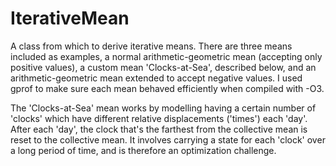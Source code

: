 # IterativeMean

A class from which to derive iterative means. There are three means included as examples, a normal arithmetic-geometric mean (accepting only positive values), a custom mean 'Clocks-at-Sea', described below, and an arithmetic-geometric mean extended to accept negative values. I used gprof to make sure each mean behaved efficiently when compiled with -O3.

The 'Clocks-at-Sea' mean works by modelling having a certain number of 'clocks' which have different relative displacements ('times') each 'day'. After each 'day', the clock that's the farthest from the collective mean is reset to the collective mean. It involves carrying a state for each 'clock' over a long period of time, and is therefore an optimization challenge.
